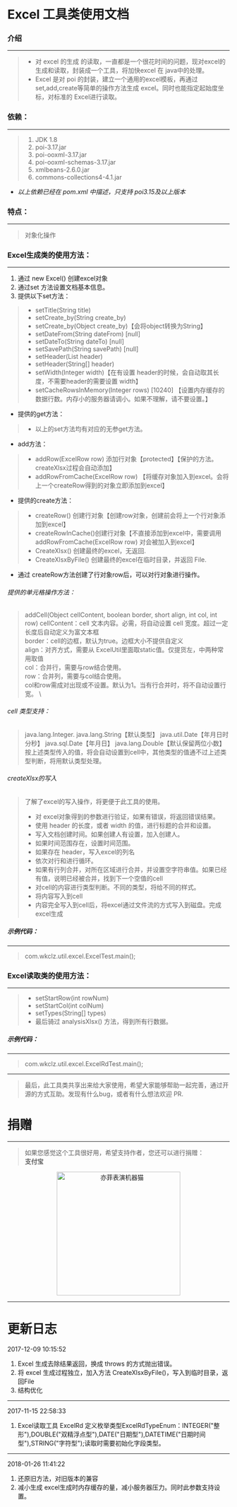 # Excel 工具类使用文档

### 介绍
***
> * 对 excel 的生成 的读取，一直都是一个很花时间的问题，现对excel的生成和读取，封装成一个工具，将加快excel 在 java中的处理。 
> * Excel 是对 poi 的封装，建立一个通用的excel模板，再通过 set,add,create等简单的操作方法生成 excel。同时也能指定起始度坐标，对标准的 Excel进行读取。


### 依赖：
***
> 1. JDK 1.8
> 1. poi-3.17.jar
> 1. poi-ooxml-3.17.jar
> 1. poi-ooxml-schemas-3.17.jar
> 1. xmlbeans-2.6.0.jar
> 1. commons-collections4-4.1.jar
* *以上依赖已经在 pom.xml 中描述，只支持 poi3.15及以上版本*
 

### 特点：
***
> 对象化操作


### Excel生成类的使用方法：
***
1. 通过 new Excel() 创建excel对象
1. 通过set 方法设置文档基本信息。
1. 提供以下set方法：
> * setTitle(String title) 
> * setCreate_by(String create_by)
> * setCreate_by(Object create_by)【会将object转换为String】
> * setDateFrom(String dateFrom) [null]
> * setDateTo(String dateTo) [null]
> * setSavePath(String savePath) [null]
> * setHeader(List<String> header)
> * setHeader(String[] header)
> * setWidth(Integer width)【在有设置 header的时候，会自动取其长度，不需要header的需要设置 width】
> * setCacheRowsInMemory(Integer rows) [10240] 【设置内存缓存的数据行数。内存小的服务器请调小。如果不理解，请不要设置。】

* 提供的get方法：
> * 以上的set方法均有对应的无参get方法。

* add方法：
> * addRow(ExcelRow row) 添加行对象【protected】【保护的方法。createXlsx过程会自动添加】
> * addRowFromCache(ExcelRow row) 【将缓存对象加入到excel。会将上一个createRow得到的对象立即添加到excel】

* 提供的create方法：
> * createRow() 创建行对象【创建row对象，创建前会将上一个行对象添加到excel】
> * createRowInCache()创建行对象【不直接添加到excel中，需要调用addRowFromCache(ExcelRow row) 对会被加入到excel】
> * CreateXlsx() 创建最终的excel，无返回.
> * CreateXlsxByFile() 创建最终的excel在临时目录，并返回 File.

* 通过 createRow方法创建了行对象row后，可以对行对象进行操作。

###### 提供的单元格操作方法：
> addCell(Object cellContent, boolean border, short align, int col, int row)
> cellContent：cell 文本内容。必需，将自动设置 cell 宽度。超过一定长度后自动定义为富文本框 \
> border：cell的边框，默认为true。边框大小不提供自定义 \
> align：对齐方式，需要从 ExcelUtil里面取static值。仅提货左，中两种常用取值 \
> col：合并行，需要与row结合使用。 \
> row：合并列，需要与col结合使用。 \
> col和row需成对出现或不设置。默认为1。当有行合并时，将不自动设置行宽。 \

###### cell 类型支持：
> java.lang.Integer.
> java.lang.String【默认类型】
> java.util.Date【年月日时分秒】
> java.sql.Date【年月日】
> java.lang.Double【默认保留两位小数】
> 按上述类型传入的值，将会自动设置到cell中，其他类型的值通不过上述类型判断，将用默认类型处理。

###### createXlsx的写入
> 了解了excel的写入操作，将更便于此工具的使用。
> * 对 excel对象得到的参数进行验证，如果有错误，将返回错误结果。
> * 使用 header 的长度，或者 width 的值，进行标题的合并和设置。
> * 写入文档创建时间。如果创建人有设置，加入创建人。
> * 如果时间范围存在，设置时间范围。
> * 如果存在  header，写入excel的列名
> * 依次对行和进行循环。
> * 如果有行列合并，对所在区域进行合并，并设置空字符串值。如果已经有值，说明已经被合并，找到下一个空值的cell
> * 对cell的内容进行类型判断。不同的类型，将给不同的样式。
> * 将内容写入到cell
> * 内容完全写入到cell后，将excel通过文件流的方式写入到磁盘。完成 excel生成

##### 示例代码：
***
> com.wkclz.util.excel.ExcelTest.main();


### Excel读取类的使用方法：
***
> * setStartRow(int rowNum) 
> * setStartCol(int colNum)
> * setTypes(String[] types)
> * 最后骑过 analysisXlsx() 方法，得到所有行数据。


##### 示例代码：
***
> com.wkclz.util.excel.ExcelRdTest.main();


***
> 最后，此工具类共享出来给大家使用，希望大家能够帮助一起完善，通过开源的方式互助。发现有什么bug，或者有什么想法欢迎 PR.

# 捐赠
***
> 如果您感觉这个工具很好用，希望支持作者，您还可以进行捐赠： \
> **支付宝** 
<div align=center>
<img src="http://static.wkclz.com/img/alipay.png" width="280" height="280" alt="亦菲表演机器猫"/>
</div>

***
# 更新日志
2017-12-09 10:15:52
1. Excel 生成去除结果返回，换成 throws 的方式抛出错误。
2. 将 excel 生成过程独立，加入方法 CreateXlsxByFile()，写入到临时目录，返回File
3. 结构优化
***
2017-11-15 22:58:33
1. Excel读取工具 ExcelRd 定义枚举类型ExcelRdTypeEnum：INTEGER("整形"),DOUBLE("双精浮点型"),DATE("日期型"),DATETIME("日期时间型"),STRING("字符型");读取时需要初始化字段类型。
***
2018-01-26 11:41:22
1. 还原旧方法，对旧版本的兼容
2. 减小生成 excel生成时内存缓存的量，减小服务器压力。同时此参数支持设置。

